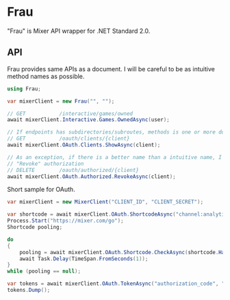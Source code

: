 # Frau
"Frau" is Mixer API wrapper for .NET Standard 2.0.


## API

Frau provides same APIs as a document.
I will be careful to be as intuitive method names as possible.

```csharp
using Frau;

var mixerClient = new Frau("", "");

// GET           /interactive/games/owned
await mixerClient.Interactive.Games.OwnedAsync(user);

// If endpoints has subdirectories/subroutes, methods is one or more down class.
// GET           /oauth/clients/{client}
await mixerClient.OAuth.Clients.ShowAsync(client);

// As an exception, if there is a better name than a intuitive name, I use one.
// "Revoke" authorization
// DELETE        /oauth/authorized/{client}
await mixerClient.OAuth.Authorized.RevokeAsync(client);
```


Short sample for OAuth.

```csharp
var mixerClient = new MixerClient("CLIENT_ID", "CLIENT_SECRET");

var shortcode = await mixerClient.OAuth.ShortcodeAsync("channel:analytics:self");
Process.Start("https://mixer.com/go");
Shortcode pooling;

do
{
	pooling = await mixerClient.OAuth.Shortcode.CheckAsync(shortcode.Handle);
	await Task.Delay(TimeSpan.FromSeconds(1));
} 
while (pooling == null);

var tokens = await mixerClient.OAuth.TokenAsync("authorization_code", "", pooling.Code, "");
tokens.Dump();
```